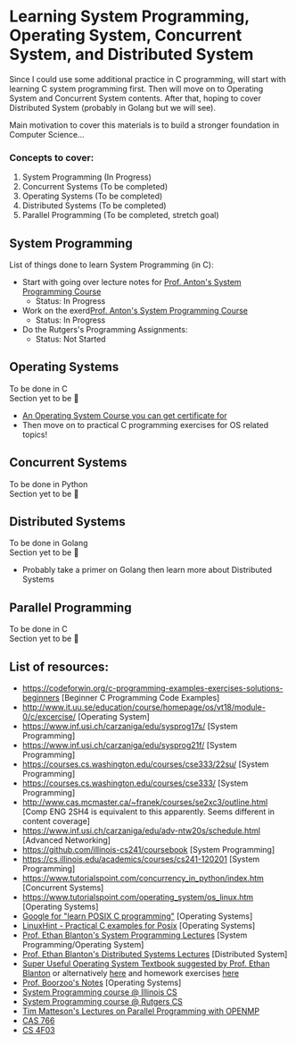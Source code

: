# Learning System Programming, Operating System, Concurrent System, and Distributed System
Since I could use some additional practice in C programming, will start with learning C system programming first. Then will move on to Operating System and Concurrent System contents. After that, hoping to cover Distributed System (probably in Golang but we will see).   

Main motivation to cover this materials is to build a stronger foundation in Computer Science...   

### Concepts to cover: 
 1) System Programming (In Progress)   
 2) Concurrent Systems (To be completed)   
 3) Operating Systems (To be completed)   
 4) Distributed Systems (To be completed)   
 5) Parallel Programming (To be completed, stretch goal)


## System Programming
List of things done to learn System Programming (in C):
<br>
- Start with going over lecture notes for [Prof. Anton's System Programming Course](https://www.inf.usi.ch/carzaniga/edu/sysprog21f/)
    - Status: In Progress
- Work on the exerd[Prof. Anton's System Programming Course](https://www.inf.usi.ch/carzaniga/edu/sysprog21f/)
    - Status: In Progress
- Do the Rutgers's Programming Assignments:
    - Status: Not Started

## Operating Systems
To be done in C   
Section yet to be 🚧   
- [An Operating System Course you can get certificate for](https://learn.saylor.org/course/view.php?id=94)
- Then move on to practical C programming exercises for OS related topics!

## Concurrent Systems
To be done in Python   
Section yet to be 🚧   

## Distributed Systems
To be done in Golang   
Section yet to be 🚧
- Probably take a primer on Golang then learn more about Distributed Systems

## Parallel Programming
To be done in C   
Section yet to be 🚧


## List of resources:

- https://codeforwin.org/c-programming-examples-exercises-solutions-beginners [Beginner C Programming Code Examples]
- http://www.it.uu.se/education/course/homepage/os/vt18/module-0/c/excercise/ [Operating System]
- https://www.inf.usi.ch/carzaniga/edu/sysprog17s/ [System Programming]
- https://www.inf.usi.ch/carzaniga/edu/sysprog21f/ [System Programming]
- https://courses.cs.washington.edu/courses/cse333/22su/ [System Programming]
- https://courses.cs.washington.edu/courses/cse333/ [System Programming]
- http://www.cas.mcmaster.ca/~franek/courses/se2xc3/outline.html [Comp ENG 2SH4 is equivalent to this apparently. Seems different in content coverage]
- https://www.inf.usi.ch/carzaniga/edu/adv-ntw20s/schedule.html [Advanced Networking]
- https://github.com/illinois-cs241/coursebook [System Programming]
- https://cs.illinois.edu/academics/courses/cs241-120201 [System Programming]
- https://www.tutorialspoint.com/concurrency_in_python/index.htm [Concurrent Systems]
- https://www.tutorialspoint.com/operating_system/os_linux.htm [Operating Systems]
- [Google for "learn POSIX C programming"](https://www.google.com/search?q=learn+posix+c+programming&sxsrf=ALiCzsbQ8Gvun7WRdh4vNpucHf5EK6IwnA%3A1668913306949&ei=mph5Y8DHOb6YptQPtY2fkAM&ved=0ahUKEwjA_MjG4rv7AhU-jIkEHbXGBzIQ4dUDCA8&uact=5&oq=learn+posix+c+programming&gs_lcp=Cgxnd3Mtd2l6LXNlcnAQAzIKCAAQRxDWBBCwAzIKCAAQRxDWBBCwAzIKCAAQRxDWBBCwAzIKCAAQRxDWBBCwAzIKCAAQRxDWBBCwAzIKCAAQRxDWBBCwAzIKCAAQRxDWBBCwAzIKCAAQRxDWBBCwA0oECEEYAEoECEYYAFAAWABggAZoAXABeACAAQCIAQCSAQCYAQDIAQjAAQE&sclient=gws-wiz-serp) [Operating Systems]   
- [LinuxHint - Practical C examples for Posix](https://www.youtube.com/watch?v=VXKKNxTYYWc) [Operating Systems]
- [Prof. Ethan Blanton's System Programming Lectures](https://cse.buffalo.edu/~eblanton/course/cse410-2018-2f/) [System Programming/Operating System]
- [Prof. Ethan Blanton's Distributed Systems Lectures](https://cse.buffalo.edu/~eblanton/course/cse586-2021-0s/) [Distributed System]
- [Super Useful Operating System Textbook suggested by Prof. Ethan Blanton](./resources/operating_systems_three_easy_pieces.pdf) or alternatively [here](https://pages.cs.wisc.edu/~remzi/OSTEP/) and homework exercises [here](https://pages.cs.wisc.edu/~remzi/OSTEP/Homework/homework.html)
- [Prof. Boorzoo's Notes](http://www.cse.msu.edu/~borzoo/teaching/) [Operating Systems]   
- [System Programming course @ Illinois CS](https://github.com/illinois-cs241/coursebook)
- [System Programming course @ Rutgers CS](https://github.com/USMC1941/CS214-Rutgers)
- [Tim Matteson's Lectures on Parallel Programming with OPENMP](https://www.youtube.com/watch?v=nE-xN4Bf8XI&list=PLLX-Q6B8xqZ8n8bwjGdzBJ25X2utwnoEG)
- [CAS 766](http://www.cas.mcmaster.ca/~emil/cas766winter20-21/index.php?page=install)
- [CS 4F03](http://www.cas.mcmaster.ca/~nedialk/COURSES/4f03/node6.html)
